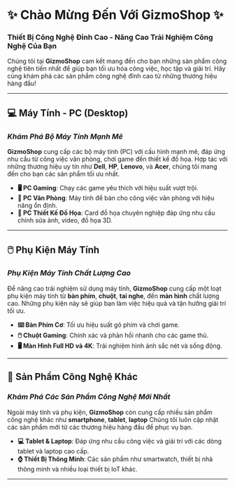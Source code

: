 # **✨ Chào Mừng Đến Với GizmoShop ✨**

### **Thiết Bị Công Nghệ Đỉnh Cao - Nâng Cao Trải Nghiệm Công Nghệ Của Bạn**

Chúng tôi tại **GizmoShop** cam kết mang đến cho bạn những sản phẩm công nghệ tiên tiến nhất để giúp bạn tối ưu hóa công việc, học tập và giải trí. Hãy cùng khám phá các sản phẩm công nghệ đỉnh cao từ những thương hiệu hàng đầu!

---

## **💻 Máy Tính - PC (Desktop)**

### _Khám Phá Bộ Máy Tính Mạnh Mẽ_

**GizmoShop** cung cấp các bộ máy tính (PC) với cấu hình mạnh mẽ, đáp ứng nhu cầu từ công việc văn phòng, chơi game đến thiết kế đồ họa. Hợp tác với những thương hiệu uy tín như **Dell**, **HP**, **Lenovo**, và **Acer**, chúng tôi mang đến cho bạn các sản phẩm tối ưu nhất.

- **🖥️ PC Gaming**: Chạy các game yêu thích với hiệu suất vượt trội.
- **🏢 PC Văn Phòng**: Máy tính để bàn cho công việc văn phòng với hiệu năng ổn định.
- **🎨 PC Thiết Kế Đồ Họa**: Card đồ họa chuyên nghiệp đáp ứng nhu cầu chỉnh sửa ảnh, video, đồ họa 3D.

---

## **🖱️ Phụ Kiện Máy Tính**

### _Phụ Kiện Máy Tính Chất Lượng Cao_

Để nâng cao trải nghiệm sử dụng máy tính, **GizmoShop** cung cấp một loạt phụ kiện máy tính từ **bàn phím**, **chuột**, **tai nghe**, đến **màn hình** chất lượng cao. Những phụ kiện này sẽ giúp bạn làm việc hiệu quả và tận hưởng giải trí tối ưu.

- **⌨️ Bàn Phím Cơ**: Tối ưu hiệu suất gõ phím và chơi game.
- **🖱️ Chuột Gaming**: Chính xác và phản hồi nhanh cho các game thủ.
- **🖥️ Màn Hình Full HD và 4K**: Trải nghiệm hình ảnh sắc nét và sống động.

---

## **📱 Sản Phẩm Công Nghệ Khác**

### _Khám Phá Các Sản Phẩm Công Nghệ Mới Nhất_

Ngoài máy tính và phụ kiện, **GizmoShop** còn cung cấp nhiều sản phẩm công nghệ khác như **smartphone**, **tablet**, **laptop** Chúng tôi luôn cập nhật các sản phẩm mới từ các thương hiệu hàng đầu để phục vụ bạn.

- **💻 Tablet & Laptop**: Đáp ứng nhu cầu công việc và giải trí với các dòng tablet và laptop cao cấp.
- **⌚ Thiết Bị Thông Minh**: Các sản phẩm như smartwatch, thiết bị nhà thông minh và nhiều loại thiết bị IoT khác.

---
